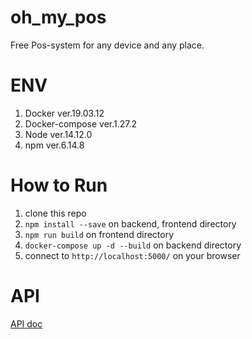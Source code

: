 # oh_my_pos
Free Pos-system for any device and any place.

# ENV
1. Docker ver.19.03.12
2. Docker-compose ver.1.27.2
3. Node ver.14.12.0
4. npm ver.6.14.8

# How to Run
1. clone this repo
2. `npm install --save` on backend, frontend directory
3. `npm run build` on frontend directory
4. `docker-compose up -d --build` on backend directory
5. connect to `http://localhost:5000/` on your browser

# API
[API doc](./api.md)

